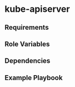 kube-apiserver
=========



Requirements
------------



Role Variables
--------------



Dependencies
------------



Example Playbook
----------------
